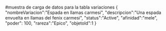 #muestra de carga de datos para la tabla variaciones
{
  "nombreVariacion":"Espada en llamas carmesi",
  "descripcion":"Una espada envuelta en llamas del fenix carmesi",
  "status":"Active",
  "afinidad":"mele",
  "poder": 100,
  "rareza":"Epico",
  "objetoId":1
}
